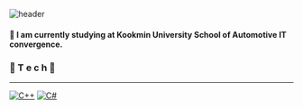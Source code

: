 ![header](https://capsule-render.vercel.app/api?type=wave&color=auto&height=300&section=header&text=Jo's%20Factory✨&fontSize=70)

#### 📙 I am currently studying at Kookmin University School of Automotive IT convergence.   


###                                                 🌹 T e c h 🌹
***
[![C++](https://img.shields.io/badge/C++-F7DF1E?style=plastic&logo=C%2B%2B&logoColor=black)](https://github.com/jo-seokhun/jo-seokhun.git)  [![C#](https://img.shields.io/badge/C-A8B9CC?style=plastic&logo=C&logoColor=black)](https://github.com/jo-seokhun/jo-seokhun.git)



